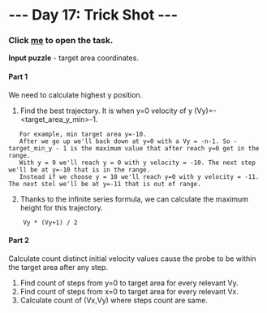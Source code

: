 # --- Day 17: Trick Shot ---

### Click [me](https://adventofcode.com/2021/day/17) to open the task.

**Input puzzle** - target area coordinates.

#### Part 1
We need to calculate highest y position.
1) Find the best trajectory. It is when y=0 velocity of y (Vy)=-<target_area_y_min>-1.
```
   For example, min target area y=-10. 
   After we go up we'll back down at y=0 with a Vy = -n-1. So -target_min_y - 1 is the maximum value that after reach y=0 get in the range.
   With y = 9 we'll reach y = 0 with y velocity = -10. The next step we'll be at y=-10 that is in the range.
   Instead if we choose y = 10 we'll reach y=0 with y velocity = -11. The next stel we'll be at y=-11 that is out of range.
```
2) Thanks to the infinite series formula, we can calculate the maximum height for this trajectory.
```
    Vy * (Vy+1) / 2
```

#### Part 2
Calculate count distinct initial velocity values cause the probe to be within the target area after any step.

1) Find count of steps from y=0 to target area for every relevant Vy.
2) Find count of steps from x=0 to target area for every relevant Vx.
3) Calculate count of (Vx,Vy) where steps count are same.